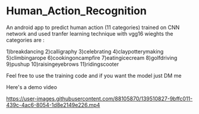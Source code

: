 # Human_Action_Recognition
An android app to predict human action (11 categories) trained on CNN network and used tranfer learning technique with vgg16 wieghts the categories are :

1)breakdancing
2)calligraphy
3)celebrating
4)claypotterymaking
5)climbingarope
6)cookingoncampfire
7)eatingicecream
8)golfdriving
9)pushup
10)raisingeyebrows
11)ridingscooter

Feel free to use the training code and if you want the model just DM me 

Here's a demo video 

https://user-images.githubusercontent.com/88105870/139510827-9bffc011-439c-4ac6-8054-1d8e2149e226.mp4


